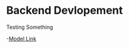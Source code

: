 # Backend Devlopement

Testing Something

-[Model Link](https://app.eraser.io/workspace/ufDCnkzqs8GeVhnVAgNi?origin=share)